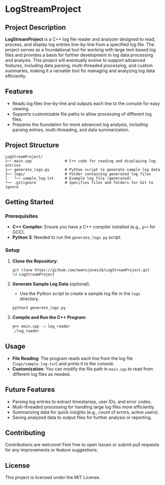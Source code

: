 
# LogStreamProject

## Project Description

**LogStreamProject** is a C++ log file reader and analyzer designed to read, process, and display log entries line-by-line from a specified log file. The project serves as a foundational tool for working with large text-based log files and provides a basis for further development in log data processing and analysis. This project will eventually evolve to support advanced features, including data parsing, multi-threaded processing, and custom summaries, making it a versatile tool for managing and analyzing log data efficiently.

## Features

- Reads log files line-by-line and outputs each line to the console for easy viewing.
- Supports customizable file paths to allow processing of different log files.
- Prepares the foundation for more advanced log analysis, including parsing entries, multi-threading, and data summarization.

## Project Structure

```
LogStreamProject/
├── main.cpp               # C++ code for reading and displaying log entries
├── generate_logs.py       # Python script to generate sample log data
├── logs/                  # Folder containing generated log files
│   └── sample_log.txt     # Example log file (generated)
└── .gitignore             # Specifies files and folders for Git to ignore
```

## Getting Started

### Prerequisites

- **C++ Compiler**: Ensure you have a C++ compiler installed (e.g., `g++` for GCC).
- **Python 3**: Needed to run the `generate_logs.py` script.

### Setup

1. **Clone the Repository**:
   ```bash
   git clone https://github.com/owensjones10/LogStreamProject.git
   cd LogStreamProject
   ```

2. **Generate Sample Log Data** (optional):
   - Use the Python script to create a sample log file in the `logs` directory.
   ```bash
   python3 generate_logs.py
   ```

3. **Compile and Run the C++ Program**:
   ```bash
   g++ main.cpp -o log_reader
   ./log_reader
   ```

## Usage

- **File Reading**: The program reads each line from the log file (`logs/sample_log.txt`) and prints it to the console.
- **Customization**: You can modify the file path in `main.cpp` to read from different log files as needed.

## Future Features

- Parsing log entries to extract timestamps, user IDs, and error codes.
- Multi-threaded processing for handling large log files more efficiently.
- Summarizing data for quick insights (e.g., count of errors, active users).
- Saving analyzed data to output files for further analysis or reporting.

## Contributing

Contributions are welcome! Feel free to open issues or submit pull requests for any improvements or feature suggestions.

## License

This project is licensed under the MIT License.
